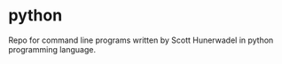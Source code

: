 # python
Repo for command line programs written by Scott Hunerwadel in python programming language.
